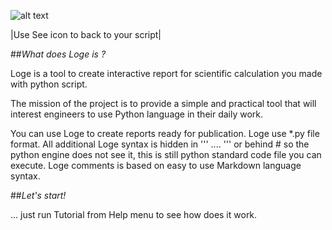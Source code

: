 ![alt text](x_start.png)

|Use See icon to back to your script|

##*What does Loge is ?*

Loge is a tool to create interactive report for scientific calculation you made with python script.

The mission of the project is to provide a simple and practical tool that will interest engineers to use Python language in their daily work.

You can use Loge to create reports ready for publication. Loge use *.py file format.
All additional Loge syntax is hidden in ''' .... ''' or behind # so the python engine does not see it, this is still python standard code file you can execute.
Loge comments is based on easy to use Markdown language syntax.

##*Let's start!*

... just run Tutorial from Help menu to see how does it work.

